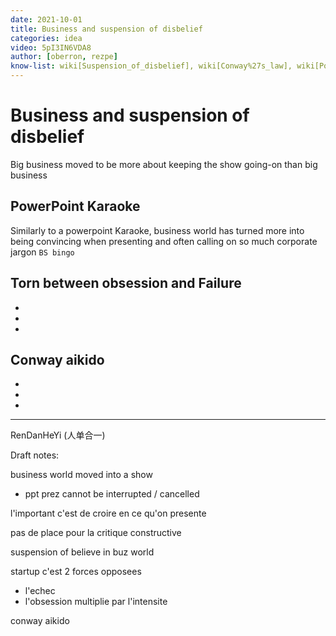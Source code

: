 ```yaml
---
date: 2021-10-01
title: Business and suspension of disbelief
categories: idea
video: 5pI3IN6VDA8
author: [oberron, rezpe]
know-list: wiki[Suspension_of_disbelief], wiki[Conway%27s_law], wiki[PowerPoint_karaoke], wiki[Buzzword_bingo]
--- 
```


# Business and suspension of disbelief

Big business moved to be more about keeping the show going-on than big business

## PowerPoint Karaoke

Similarly to a powerpoint Karaoke, business world has turned more into being convincing when presenting and often calling on so much corporate jargon `BS bingo`

## Torn between obsession and Failure

*
*
*

## Conway aikido

*
*
*

---



RenDanHeYi (人单合一)


Draft notes:


business world moved into a show
* ppt prez cannot be interrupted / cancelled

l'important c'est de croire en ce qu'on presente

pas de place pour la critique constructive

suspension of believe in buz world

startup c'est 2 forces opposees
* l'echec
* l'obsession
multiplie par l'intensite

conway aikido
